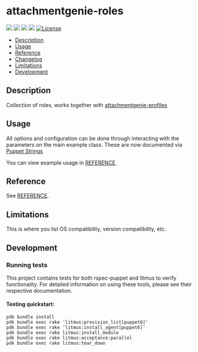 # attachmentgenie-roles

[![](https://img.shields.io/puppetforge/pdk-version/attachmentgenie/roles.svg?style=popout)](https://forge.puppetlabs.com/attachmentgenie/roles)
[![](https://img.shields.io/puppetforge/v/attachmentgenie/roles.svg?style=popout)](https://forge.puppetlabs.com/attachmentgenie/roles)
[![](https://img.shields.io/puppetforge/dt/attachmentgenie/roles.svg?style=popout)](https://forge.puppetlabs.com/attachmentgenie/roles)
[![](https://travis-ci.org/attachmentgenie/attachmentgenie-roles.svg?branch=master)](https://travis-ci.org/attachmentgenie/attachmentgenie-roles)
[![License](https://img.shields.io/github/license/attachmentgenie/attachmentgenie-roles?stype=popout)](https://github.com/attachmentgenie/attachmentgenie-roles/blob/master/LICENSE)

- [Description](#description)
- [Usage](#usage)
- [Reference](#reference)
- [Changelog](#changelog)
- [Limitations](#limitations)
- [Development](#development)

## Description

Collection of roles, works together with [attachmentgenie-profiles](https://github.com/attachmentgenie-profiles)

## Usage

All options and configuration can be done through interacting with the parameters
on the main example class.
These are now documented via [Puppet Strings](https://github.com/puppetlabs/puppet-strings)

You can view example usage in [REFERENCE](REFERENCE.md).

## Reference

See [REFERENCE](REFERENCE.md).

## Limitations

This is where you list OS compatibility, version compatibility, etc.

## Development

### Running tests

This project contains tests for both rspec-puppet and litmus to verify functionality. For detailed information on using these tools, please see their respective documentation.

#### Testing quickstart:

```
pdk bundle install
pdk bundle exec rake 'litmus:provision_list[puppet6]'
pdk bundle exec rake 'litmus:install_agent[puppet6]'
pdk bundle exec rake litmus:install_module
pdk bundle exec rake litmus:acceptance:parallel
pdk bundle exec rake litmus:tear_down
